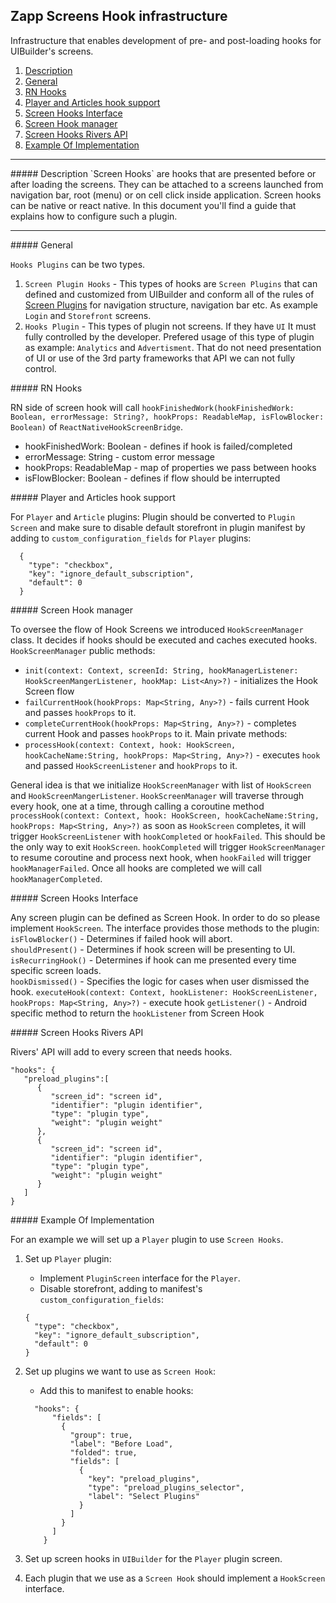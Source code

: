 ## Zapp Screens Hook infrastructure
Infrastructure that enables development of pre- and post-loading hooks for UIBuilder's screens.

1. <a href="#description">Description</a>
2. <a href="#general">General</a>
3. <a href="#rn">RN Hooks</a>
4. <a href="#player&article">Player and Articles hook support</a>
5. <a href="#interface">Screen Hooks Interface</a>
6. <a href="#manager">Screen Hook manager</a>
7. <a href="#connection">Screen Hooks Rivers API</a>
8. <a href="#example">Example Of Implementation</a>

* * *

<a name="description" />
##### Description
`Screen Hooks` are hooks that are presented before or after loading the screens. They can be attached to a screens launched from navigation bar, root (menu) or on cell click inside application. Screen hooks can be native or react native. In this document you'll find a guide that explains how to configure such a plugin.   

***

<a name="general" />
##### General   

`Hooks Plugins` can be two types.
1. `Screen Plugin Hooks` - This types of hooks are `Screen Plugins` that can defined and customized from UIBuilder and conform all of the rules of [Screen Plugins](https://developer-zapp.applicaster.com/ui-builder/android/ScreenPlugin.html) for navigation structure, navigation bar etc. As example `Login` and `Storefront` screens.
2. `Hooks Plugin` - This types of plugin not screens. If they have `UI` It must fully controlled by the developer. Prefered usage of this type of plugin as example: `Analytics` and `Advertisment`. That do not need presentation of UI or use of the 3rd party frameworks that API we can not fully control.

<a name="rn" />
##### RN Hooks

RN side of screen hook will call `hookFinishedWork(hookFinishedWork: Boolean, errorMessage: String?, hookProps: ReadableMap, isFlowBlocker: Boolean)` of `ReactNativeHookScreenBridge`.
  - hookFinishedWork: Boolean - defines if hook is failed/completed
  - errorMessage: String - custom error message
  - hookProps: ReadableMap - map of properties we pass between hooks
  - isFlowBlocker: Boolean - defines if flow should be interrupted

<a name="player&article" />
##### Player and Articles hook support  

For `Player` and `Article` plugins: Plugin should be converted to `Plugin Screen` and make sure to disable default storefront in plugin manifest by adding to `custom_configuration_fields` for `Player` plugins:  
```
  {
    "type": "checkbox",
    "key": "ignore_default_subscription",
    "default": 0
  }
```   
<a name="manager" />
##### Screen Hook manager

To oversee the flow of Hook Screens we introduced `HookScreenManager` class. It decides
if hooks should be executed and caches executed hooks.   
`HookScreenManager` public methods:
  - `init(context: Context, screenId: String, hookManagerListener: HookScreenMangerListener, hookMap: List<Any>?)` - initializes the Hook Screen flow
  - `failCurrentHook(hookProps: Map<String, Any>?)` - fails current Hook and passes `hookProps` to it.
  - `completeCurrentHook(hookProps: Map<String, Any>?)` - completes current Hook and passes `hookProps` to it.
  Main private methods:
  - `processHook(context: Context, hook: HookScreen, hookCacheName:String, hookProps: Map<String, Any>?)` - executes `hook` and passed `HookScreenListener` and `hookProps` to it.   

General idea is that we initialize `HookScreenManager` with list of `HookScreen` and `HookScreenMangerListener`. `HookScreenManager` will traverse through every hook, one at a time, through calling a coroutine method `processHook(context: Context, hook: HookScreen, hookCacheName:String, hookProps: Map<String, Any>?)` as soon as `HookScreen` completes, it will trigger `HookScreenListener` with `hookCompleted` or `hookFailed`. This should be the only way to exit `HookScreen`. `hookCompleted` will trigger `HookScreenManager` to resume coroutine and process next hook, when `hookFailed` will trigger `hookManagerFailed`. Once all hooks are completed we will call `hookManagerCompleted`.   

<a name="interface" />
##### Screen Hooks Interface

Any screen plugin can be defined as Screen Hook. In order to do so please implement `HookScreen`. The interface provides those methods to the plugin:  
`isFlowBlocker()` - Determines if failed hook will abort.  
`shouldPresent()` - Determines if hook screen will be presenting to UI.  
`isRecurringHook()` - Determines if hook can me presented every time specific screen loads.  
`hookDismissed()` - Specifies the logic for cases when user dismissed the hook.
`executeHook(context: Context, hookListener: HookScreenListener, hookProps: Map<String, Any>?)` - execute hook
`getListener()` - Android specific method to return the `hookListener` from Screen Hook   

<a name="connection" />
##### Screen Hooks Rivers API

Rivers' API will add to every screen that needs hooks.

```
"hooks": {  
   "preload_plugins":[  
      {  
         "screen_id": "screen id",
         "identifier": "plugin identifier",
         "type": "plugin type",
         "weight": "plugin weight"
      },
      {  
         "screen_id": "screen id",
         "identifier": "plugin identifier",
         "type": "plugin type",
         "weight": "plugin weight"
      }
   ]
}
```

<a name="example" />
##### Example Of Implementation   

For an example we will set up a `Player` plugin to use `Screen Hooks`.  

1. Set up `Player` plugin:   
    - Implement `PluginScreen` interface for the `Player`.<LINK TO PLUGIN SCREENS>   
    - Disable storefront, adding to manifest's `custom_configuration_fields`:   
    ```   
    {
      "type": "checkbox",
      "key": "ignore_default_subscription",
      "default": 0
    }   
    ```   
2. Set up plugins we want to use as `Screen Hook`:
    - Add this to manifest to enable hooks:   
    ```
      "hooks": {
          "fields": [
            {
              "group": true,
              "label": "Before Load",
              "folded": true,
              "fields": [
                {
                  "key": "preload_plugins",
                  "type": "preload_plugins_selector",
                  "label": "Select Plugins"
                }
              ]
            }
          ]
        }
     ```   

3. Set up screen hooks in `UIBuilder` for the `Player` plugin screen.
<SCREEN PICTURE>   

4. Each plugin that we use as a `Screen Hook` should implement a `HookScreen` interface.  
